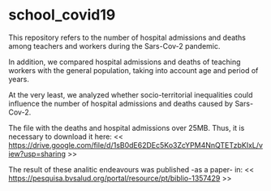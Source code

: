 # school_covid19

This repository refers to the number of hospital admissions and deaths among teachers and workers during the Sars-Cov-2 pandemic.

In addition, we compared hospital admissions and deaths of teaching workers with the general population, taking into account age and period of years.

At the very least, we analyzed whether socio-territorial inequalities could influence the number of hospital admissions and deaths caused by Sars-Cov-2.

The file with the deaths and hospital admissions over 25MB. Thus, it is necessary to download it here: << https://drive.google.com/file/d/1sB0dE62DEc5Ko3ZcYPM4NnQTETzbKIxL/view?usp=sharing >>

The result of these analitic endeavours was published -as a paper- in: << https://pesquisa.bvsalud.org/portal/resource/pt/biblio-1357429 >>
